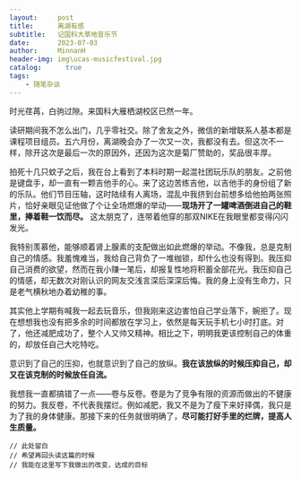 ```yaml
---
layout:     post
title:      离湖有感
subtitle:   记国科大草地音乐节
date:       2023-07-03
author:     MinnanH
header-img: img\ucas-musicfestival.jpg
catalog: 	  true
tags:
    - 随笔杂谈
---
```


时光荏苒，白驹过隙。来国科大雁栖湖校区已然一年。

读研期间我不怎么出门，几乎零社交。除了舍友之外，微信的新增联系人基本都是课程项目组员。五六月份，离湖晚会办了一次又一次，我都没有去。但这次不一样，除开这次是最后一次的原因外，还因为这次是菊厂赞助的，奖品很丰厚。  

拍死十几只蚊子之后，我在台上看到了本科时期一起混社团玩乐队的朋友。之前他是键盘手，却一直有一颗吉他手的心。来了这边苦练吉他，以吉他手的身份组了新的乐队。他们节目压轴，这时陆续有人离场，混乱中我挤到台前想多给他拍两张照片，恰好亲眼见证他做了个让全场燃爆的举动——**现场开了一罐啤酒倒进自己的鞋里，捧着鞋一饮而尽。** 这太朋克了，连带着他穿的那双NIKE在我眼里都变得闪闪发光。

我特别羡慕他，能够顺着肾上腺素的支配做出如此燃爆的举动。不像我，总是克制自己的情感。我羞愧难当，我给自己背负了一堆枷锁，却什么也没有得到。我压抑自己消费的欲望，然而在我小赚一笔后，却报复性地将积蓄全部花光。我压抑自己的情感，却无数次对刚认识的网友交浅言深后深深后悔。我的身上没有生命力，只是老气横秋地办着幼稚的事。  
 
其实他上学期有喊我一起去玩音乐，但我刚来这边害怕自己学业落下，婉拒了。现在想想我也没有把多余的时间都放在学习上，依然是每天玩手机七小时打底。对了，他还减肥成功了，整个人又帅又精神。相比之下，明明我更该控制自己的体重的，却放任自己大吃特吃。   

意识到了自己的压抑，也就意识到了自己的放纵。**我在该放纵的时候压抑自己，却又在该克制的时候放任自流。**  

我想我一直都搞错了一点——卷与反卷。卷是为了竞争有限的资源而做出的不健康的努力。我反卷，不代表我摆烂。例如减肥，我又不是为了瘦下来好择偶，我只是为了我的身体健康。那接下来的任务就很明确了，**尽可能打好手里的烂牌，提高人生质量。**  

    // 此处留白
    // 希望再回头读这篇的时候
    // 我能在这里写下我做出的改变，达成的目标

